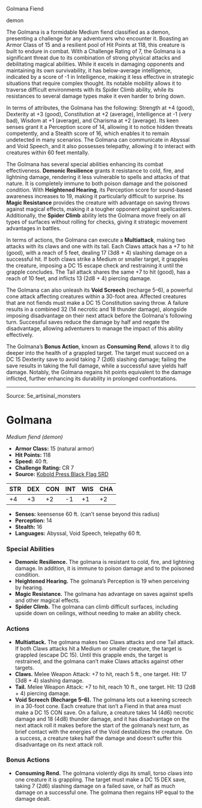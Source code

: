 <MonsterName/>Golmana</MonsterName>
<CreatureType/>Fiend</CreatureType>

<Subtype/>demon</Subtype>
<summary>The Golmana is a formidable Medium fiend classified as a demon, presenting a challenge for any adventurers who encounter it. Boasting an Armor Class of 15 and a resilient pool of Hit Points at 118, this creature is built to endure in combat. With a Challenge Rating of 7, the Golmana is a significant threat due to its combination of strong physical attacks and debilitating magical abilities. While it excels in damaging opponents and maintaining its own survivability, it has below-average intelligence, indicated by a score of -1 in Intelligence, making it less effective in strategic situations that require complex thought. Its notable mobility allows it to traverse difficult environments with its Spider Climb ability, while its resistances to several damage types make it even harder to bring down.</summary>

<detail>

In terms of attributes, the Golmana has the following: Strength at +4 (good), Dexterity at +3 (good), Constitution at +2 (average), Intelligence at -1 (very bad), Wisdom at +1 (average), and Charisma at +2 (average). Its keen senses grant it a Perception score of 14, allowing it to notice hidden threats competently, and a Stealth score of 16, which enables it to remain undetected in many scenarios. The Golmana can communicate in Abyssal and Void Speech, and it also possesses telepathy, allowing it to interact with creatures within 60 feet mentally.

The Golmana has several special abilities enhancing its combat effectiveness. **Demonic Resilience** grants it resistance to cold, fire, and lightning damage, rendering it less vulnerable to spells and attacks of that nature. It is completely immune to both poison damage and the poisoned condition. With **Heightened Hearing**, its Perception score for sound-based awareness increases to 19, making it particularly difficult to surprise. Its **Magic Resistance** provides the creature with advantage on saving throws against magical effects, making it a tougher opponent against spellcasters. Additionally, the **Spider Climb** ability lets the Golmana move freely on all types of surfaces without rolling for checks, giving it strategic movement advantages in battles.

In terms of actions, the Golmana can execute a **Multiattack**, making two attacks with its claws and one with its tail. Each Claws attack has a +7 to hit (good), with a reach of 5 feet, dealing 17 (3d8 + 4) slashing damage on a successful hit. If both claws strike a Medium or smaller target, it grapples the creature, imposing a DC 15 escape check and restraining it until the grapple concludes. The Tail attack shares the same +7 to hit (good), has a reach of 10 feet, and inflicts 13 (2d8 + 4) piercing damage.

The Golmana can also unleash its **Void Screech** (recharge 5–6), a powerful cone attack affecting creatures within a 30-foot area. Affected creatures that are not fiends must make a DC 15 Constitution saving throw. A failure results in a combined 32 (14 necrotic and 18 thunder damage), alongside imposing disadvantage on their next attack before the Golmana's following turn. Successful saves reduce the damage by half and negate the disadvantage, allowing adventurers to manage the impact of this ability effectively.

The Golmana’s **Bonus Action**, known as **Consuming Rend**, allows it to dig deeper into the health of a grappled target. The target must succeed on a DC 15 Dexterity save to avoid taking 7 (2d6) slashing damage; failing the save results in taking the full damage, while a successful save yields half damage. Notably, the Golmana regains hit points equivalent to the damage inflicted, further enhancing its durability in prolonged confrontations.</detail>



---

Source: 5e_artisinal_monsters

# Golmana

*Medium fiend (demon)*

- **Armor Class:** 15 (natural armor)
- **Hit Points:** 118
- **Speed:** 40 ft.
- **Challenge Rating:** CR 7
- **Source:** [Kobold Press Black Flag SRD](https://koboldpress.com/black-flag-roleplaying/)

| STR | DEX | CON | INT | WIS | CHA |
| --- | --- | --- | --- | --- | --- |
| +4 | +3 | +2 | -1 | +1 | +2 |

- **Senses:** keensense 60 ft. (can’t sense beyond this radius)
- **Perception:** 14
- **Stealth:** 16
- **Languages:** Abyssal, Void Speech, telepathy 60 ft.

### Special Abilities

- **Demonic Resilience.** The golmana is resistant to cold, fire, and lightning damage. In addition, it is immune to poison damage and to the poisoned condition.
- **Heightened Hearing.** The golmana’s Perception is 19 when perceiving by hearing.
- **Magic Resistance.** The golmana has advantage on saves against spells and other magical effects.
- **Spider Climb.** The golmana can climb difficult surfaces, including upside down on ceilings, without needing to make an ability check.

### Actions

- **Multiattack.** The golmana makes two Claws attacks and one Tail attack. If both Claws attacks hit a Medium or smaller creature, the target is grappled (escape DC 15). Until this grapple ends, the target is restrained, and the golmana can’t make Claws attacks against other targets.
- **Claws.** Melee Weapon Attack: +7 to hit, reach 5 ft., one target. Hit: 17 (3d8 + 4) slashing damage.
- **Tail.** Melee Weapon Attack: +7 to hit, reach 10 ft., one target. Hit: 13 (2d8 + 4) piercing damage.
- **Void Screech (Recharge 5–6).** The golmana lets out a keening screech in a 30-foot cone. Each creature that isn’t a Fiend in that area must make a DC 15 CON save. On a failure, a creature takes 14 (4d6) necrotic damage and 18 (4d8) thunder damage, and it has disadvantage on the next attack roll it makes before the start of the golmana’s next turn, as brief contact with the energies of the Void destabilizes the creature. On a success, a creature takes half the damage and doesn’t suffer this disadvantage on its next attack roll.

### Bonus Actions

- **Consuming Rend.** The golmana violently digs its small, torso claws into one creature it is grappling. The target must make a DC 15 DEX save, taking 7 (2d6) slashing damage on a failed save, or half as much damage on a successful one. The golmana then regains HP equal to the damage dealt.



